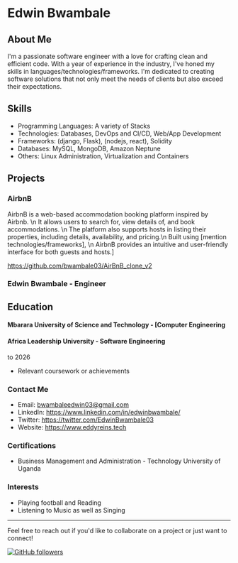 # Edwin Bwambale

## About Me

I'm a passionate software engineer with a love for crafting clean and efficient code. With a year of experience in the industry, I've honed my skills in languages/technologies/frameworks. I'm dedicated to creating software solutions that not only meet the needs of clients but also exceed their expectations.

## Skills

- Programming Languages: A variety of Stacks
- Technologies: Databases, DevOps and CI/CD, Web/App Development
- Frameworks: (django, Flask), (nodejs, react), Solidity
- Databases: MySQL, MongoDB, Amazon Neptune
- Others: Linux Administration, Virtualization and Containers

## Projects

### AirbnB

AirbnB is a web-based accommodation booking platform inspired by Airbnb. \n It allows users to search for, view details of, and book accommodations. \n The platform also supports hosts in listing their properties, including details, availability, and pricing.\n  Built using [mention technologies/frameworks], \n AirbnB provides an intuitive and user-friendly interface for both guests and hosts.]

https://github.com/bwambale03/AirBnB_clone_v2

### Edwin Bwambale - Engineer

## Education

#### Mbarara University of Science and Technology - [Computer Engineering
#### Africa Leadership University  - Software Engineering

to 2026

- Relevant coursework or achievements

### Contact Me

- Email: bwambaleedwin03@gmail.com
- LinkedIn: https://www.linkedin.com/in/edwinbwambale/
- Twitter: https://twitter.com/EdwinBwambale03
- Website: https://www.eddyreins.tech

### Certifications

- Business Management and Administration - Technology University of Uganda

### Interests

- Playing football and Reading
- Listening to Music as well as Singing

---

Feel free to reach out if you'd like to collaborate on a project or just want to connect!

[![GitHub followers](https://img.shields.io/github/followers/bwambale03?label=Follow&style=social)](https://github.com/bwambale03)

